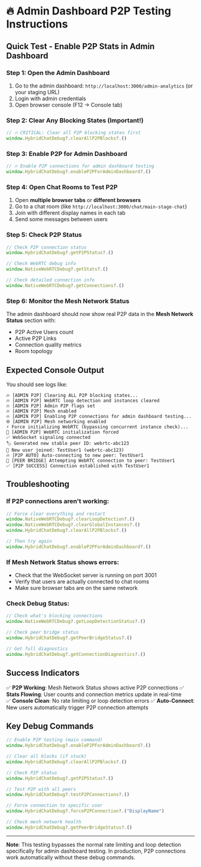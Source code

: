 # 🔥 Admin Dashboard P2P Testing Instructions

## Quick Test - Enable P2P Stats in Admin Dashboard

### Step 1: Open the Admin Dashboard
1. Go to the admin dashboard: `http://localhost:3000/admin-analytics` (or your staging URL)
2. Login with admin credentials
3. Open browser console (F12 → Console tab)

### Step 2: Clear Any Blocking States (Important!)
```javascript
// 🔥 CRITICAL: Clear all P2P blocking states first
window.HybridChatDebug?.clearAllP2PBlocks?.()
```

### Step 3: Enable P2P for Admin Dashboard
```javascript
// 🔥 Enable P2P connections for admin dashboard testing
window.HybridChatDebug?.enableP2PForAdminDashboard?.()
```

### Step 4: Open Chat Rooms to Test P2P
1. Open **multiple browser tabs** or **different browsers**
2. Go to a chat room (like `http://localhost:3000/chat/main-stage-chat`)
3. Join with different display names in each tab
4. Send some messages between users

### Step 5: Check P2P Status
```javascript
// Check P2P connection status
window.HybridChatDebug?.getP2PStatus?.()

// Check WebRTC debug info
window.NativeWebRTCDebug?.getStats?.()

// Check detailed connection info
window.NativeWebRTCDebug?.getConnections?.()
```

### Step 6: Monitor the Mesh Network Status
The admin dashboard should now show real P2P data in the **Mesh Network Status** section with:
- P2P Active Users count
- Active P2P Links
- Connection quality metrics
- Room topology

## Expected Console Output

You should see logs like:
```
🔥 [ADMIN P2P] Clearing ALL P2P blocking states...
🔥 [ADMIN P2P] WebRTC loop detection and instances cleared
🔥 [ADMIN P2P] Admin P2P flags set
🔥 [ADMIN P2P] Mesh enabled
🔥 [ADMIN P2P] Enabling P2P connections for admin dashboard testing...
🌐 [ADMIN P2P] Mesh networking enabled
⚡ Force initializing WebRTC (bypassing concurrent instance check)...
🚀 [ADMIN P2P] WebRTC initialization forced
✅ WebSocket signaling connected
🏷️ Generated new stable peer ID: webrtc-abc123
👋 New user joined: TestUser1 (webrtc-abc123)
🔥 [P2P AUTO] Auto-connecting to new peer: TestUser1
🔗 [PEER BRIDGE] Attempting WebRTC connection to peer: TestUser1
✅ [P2P SUCCESS] Connection established with TestUser1
```

## Troubleshooting

### If P2P connections aren't working:
```javascript
// Force clear everything and restart
window.NativeWebRTCDebug?.clearLoopDetection?.()
window.NativeWebRTCDebug?.clearGlobalInstances?.()
window.HybridChatDebug?.clearAllP2PBlocks?.()

// Then try again
window.HybridChatDebug?.enableP2PForAdminDashboard?.()
```

### If Mesh Network Status shows errors:
- Check that the WebSocket server is running on port 3001
- Verify that users are actually connected to chat rooms
- Make sure browser tabs are on the same network

### Check Debug Status:
```javascript
// Check what's blocking connections
window.NativeWebRTCDebug?.getLoopDetectionStatus?.()

// Check peer bridge status
window.HybridChatDebug?.getPeerBridgeStatus?.()

// Get full diagnostics
window.HybridChatDebug?.getConnectionDiagnostics?.()
```

## Success Indicators

✅ **P2P Working**: Mesh Network Status shows active P2P connections
✅ **Stats Flowing**: User counts and connection metrics update in real-time  
✅ **Console Clean**: No rate limiting or loop detection errors
✅ **Auto-Connect**: New users automatically trigger P2P connection attempts

## Key Debug Commands

```javascript
// Enable P2P testing (main command)
window.HybridChatDebug?.enableP2PForAdminDashboard?.()

// Clear all blocks (if stuck)
window.HybridChatDebug?.clearAllP2PBlocks?.()

// Check P2P status
window.HybridChatDebug?.getP2PStatus?.()

// Test P2P with all peers
window.HybridChatDebug?.testP2PConnections?.()

// Force connection to specific user
window.HybridChatDebug?.forceP2PConnection?.("DisplayName")

// Check mesh network health
window.HybridChatDebug?.getPeerBridgeStatus?.()
```

---

**Note**: This testing bypasses the normal rate limiting and loop detection specifically for admin dashboard testing. In production, P2P connections work automatically without these debug commands.
